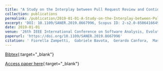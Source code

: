 ```yaml
---
title: "A Study on the Interplay between Pull Request Review and Continuous Integration Builds"
collection: publications
permalink: /publication/2019-01-01-A-Study-on-the-Interplay-between-Pull-Request-Review-and-Continuous-Integration-Builds
excerpt: 'DOI: 10.1109/SANER.2019.8667996, Scopus ID: 2-s2.0-85064166499, Cited by: 0'
date: 2019-01-01
venue: '26th IEEE International Conference on Software Analysis, Evolution and Reengineering, SANER 2019, Hangzhou, China, February 24-27, 2019'
paperurl: 'https://doi.org/10.1109/SANER.2019.8667996'
citation: ' Fiorella Zampetti,  Gabriele Bavota,  Gerardo Canfora,  Massimiliano Di Penta, &quot;A Study on the Interplay between Pull Request Review and Continuous Integration Builds.&quot; 26th IEEE International Conference on Software Analysis, Evolution and Reengineering, SANER 2019, Hangzhou, China, February 24-27, 2019, 2019.'
---
```

[Bibtex](https://dblp.org/rec/bib/conf/wcre/ZampettiBCP19){:target="_blank"}

[Access paper here](https://doi.org/10.1109/SANER.2019.8667996){:target="_blank"}
